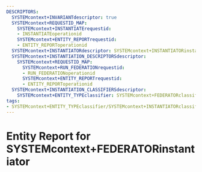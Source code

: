 ```yaml
---
DESCRIPTORS:
  SYSTEMcontext+INVARIANTdescriptor: true
  SYSTEMcontext+REQUESTID_MAP:
    SYSTEMcontext+INSTANTIATErequestid:
    - INSTANTIATEoperationid
    SYSTEMcontext+ENTITY_REPORTrequestid:
    - ENTITY_REPORToperationid
  SYSTEMcontext+INSTANTIATORdescriptor: SYSTEMcontext+INSTANTIATORinstantiator
  SYSTEMcontext+INSTANTIATION_DESCRIPTORSdescriptor:
    SYSTEMcontext+REQUESTID_MAP:
      SYSTEMcontext+RUN_FEDERATIONrequestid:
      - RUN_FEDERATIONoperationid
      SYSTEMcontext+ENTITY_REPORTrequestid:
      - ENTITY_REPORToperationid
  SYSTEMcontext+INSTANTIATION_CLASSIFIERSdescriptor:
    SYSTEMcontext+ENTITY_TYPEclassifier: SYSTEMcontext+FEDERATORclassifier_value
tags:
- SYSTEMcontext+ENTITY_TYPEclassifier/SYSTEMcontext+INSTANTIATORclassifier_value
---
```

# Entity Report for SYSTEMcontext+FEDERATORinstantiator

